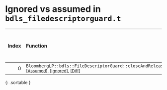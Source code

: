 # Ignored vs assumed in `bdls_filedescriptorguard.t`

<script src="../sorttable.js"></script>

|   Index | Function                                                                                                                                             |   Difference in number of lines |   Function size difference in bytes |   Number of lines in assumed build | Number of bytes in assumed build   |   Number of lines in ignored build | Number of bytes in ignored build   |
|--------:|:-----------------------------------------------------------------------------------------------------------------------------------------------------|--------------------------------:|------------------------------------:|-----------------------------------:|:-----------------------------------|-----------------------------------:|:-----------------------------------|
|       0 | `BloombergLP::bdls::FileDescriptorGuard::closeAndRelease()` <sup>\[[Assumed](0.assume.s.txt)\], \[[Ignored](0.none.s.txt)\], \[[Diff](0.diff.html)\] |                               3 |                                   0 |                                 32 | 4,221,616                          |                                 32 | 4,221,632                          |
{: .sortable }
